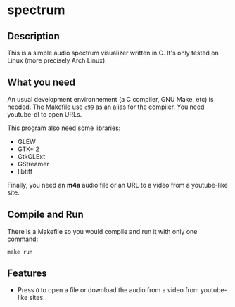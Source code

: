 # spectrum

## Description

This is a simple audio spectrum visualizer written in C. It's only tested on Linux (more precisely Arch Linux).

## What you need

An usual development environnement (a C compiler, GNU Make, etc) is needed. The Makefile use `c99` as an alias for the compiler. You need youtube-dl to open URLs.

This program also need some libraries:
- GLEW
- GTK+ 2
- GtkGLExt
- GStreamer
- libtiff

Finally, you need an **m4a** audio file or an URL to a video from a youtube-like site.

## Compile and Run

There is a Makefile so you would compile and run it with only one command:

```
make run
```

## Features

- Press `O` to open a file or download the audio from a video from youtube-like sites.
